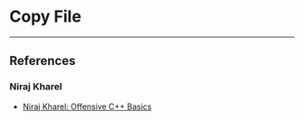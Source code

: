 # Copy File


---
## References

### Niraj Kharel

- [Niraj Kharel: Offensive C++ Basics](https://nirajkharel.com.np/posts/offensive-cplusplus-basics/)